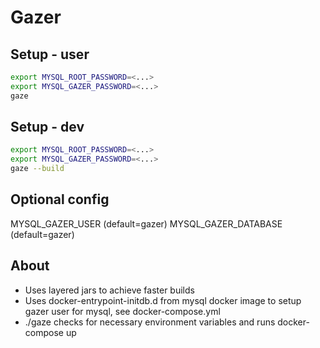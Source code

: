 # Gazer

## Setup - user
```bash
export MYSQL_ROOT_PASSWORD=<...>
export MYSQL_GAZER_PASSWORD=<...>
gaze
```

## Setup - dev
```bash
export MYSQL_ROOT_PASSWORD=<...>
export MYSQL_GAZER_PASSWORD=<...>
gaze --build
```

## Optional config
MYSQL_GAZER_USER (default=gazer)
MYSQL_GAZER_DATABASE (default=gazer)

## About
- Uses layered jars to achieve faster builds
- Uses docker-entrypoint-initdb.d from mysql docker image to setup gazer user for mysql, see docker-compose.yml
- ./gaze checks for necessary environment variables and runs docker-compose up

